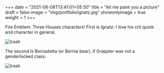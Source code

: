 +++
date = "2021-08-08T13:41:01+05:30"
title = "let me paint you a picture"
draft = false
image = "img/portfolio/ignatz.jpg"
showonlyimage = true
weight = 1
+++

Fire Emblem: Three Houses characters! First is Ignatz: I love his crit quote and character in general.

![trash](/img/portfolio/ignatz.jpg)

The second is Bernadetta (or Bernie bear), if Grappler was not a genderlocked class:

![trash](/img/portfolio/berniebear.jpg)

